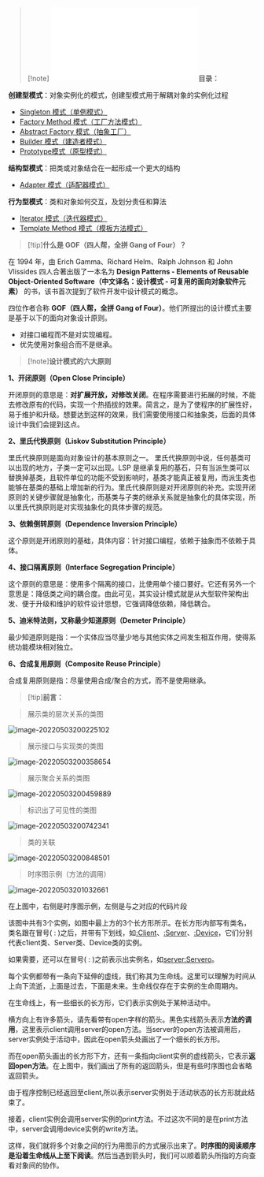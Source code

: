 > [!note] <embed src="/_media/目录.svg" type="image/svg+xml" />**目录：**

**创建型模式**：对象实例化的模式，创建型模式用于解耦对象的实例化过程

- [Singleton 模式（单例模式）](/框架架构/设计模式/Singleton模式 "Singleton模式")
- [Factory Method 模式（工厂方法模式）](/框架架构/设计模式/FactoryMethod模式 "Factory Method 模式")
- [Abstract Factory 模式（抽象工厂）](/框架架构/设计模式/AbstractFactory模式 "AbstractFactory模式")
- [Builder 模式（建造者模式）](/框架架构/设计模式/Builder模式 "Builder模式")
- [Prototype模式（原型模式）](/框架架构/设计模式/Prototype模式 "Prototype模式")

**结构型模式**：把类或对象结合在一起形成一个更大的结构

- [Adapter 模式（适配器模式）](/框架架构/设计模式/Adapter模式 "Adapter模式")

**行为型模式**：类和对象如何交互，及划分责任和算法

- [Iterator 模式（迭代器模式）](/框架架构/设计模式/Iterator模式 "Iterator模式")
- [Template Method 模式（模板方法模式）](/框架架构/设计模式/TemplateMethod模式 "TemplateMethod模式")

> [!tip]**什么是 GOF（四人帮，全拼 Gang of Four）？**

在 1994 年，由 Erich Gamma、Richard Helm、Ralph Johnson 和 John Vlissides 四人合著出版了一本名为 **Design Patterns - Elements of Reusable Object-Oriented Software（中文译名：设计模式 - 可复用的面向对象软件元素）** 的书，该书首次提到了软件开发中设计模式的概念。

四位作者合称 **GOF（四人帮，全拼 Gang of Four）**。他们所提出的设计模式主要是基于以下的面向对象设计原则。

- 对接口编程而不是对实现编程。
- 优先使用对象组合而不是继承。

> [!note]**设计模式的六大原则**

**1、开闭原则（Open Close Principle）**

开闭原则的意思是：**对扩展开放，对修改关闭**。在程序需要进行拓展的时候，不能去修改原有的代码，实现一个热插拔的效果。简言之，是为了使程序的扩展性好，易于维护和升级。想要达到这样的效果，我们需要使用接口和抽象类，后面的具体设计中我们会提到这点。

**2、里氏代换原则（Liskov Substitution Principle）**

里氏代换原则是面向对象设计的基本原则之一。 里氏代换原则中说，任何基类可以出现的地方，子类一定可以出现。LSP 是继承复用的基石，只有当派生类可以替换掉基类，且软件单位的功能不受到影响时，基类才能真正被复用，而派生类也能够在基类的基础上增加新的行为。里氏代换原则是对开闭原则的补充。实现开闭原则的关键步骤就是抽象化，而基类与子类的继承关系就是抽象化的具体实现，所以里氏代换原则是对实现抽象化的具体步骤的规范。

**3、依赖倒转原则（Dependence Inversion Principle）**

这个原则是开闭原则的基础，具体内容：针对接口编程，依赖于抽象而不依赖于具体。

**4、接口隔离原则（Interface Segregation Principle）**

这个原则的意思是：使用多个隔离的接口，比使用单个接口要好。它还有另外一个意思是：降低类之间的耦合度。由此可见，其实设计模式就是从大型软件架构出发、便于升级和维护的软件设计思想，它强调降低依赖，降低耦合。

**5、迪米特法则，又称最少知道原则（Demeter Principle）**

最少知道原则是指：一个实体应当尽量少地与其他实体之间发生相互作用，使得系统功能模块相对独立。

**6、合成复用原则（Composite Reuse Principle）**

合成复用原则是指：尽量使用合成/聚合的方式，而不是使用继承。

> [!tip]**前言：**

> 展示类的层次关系的类图

  ![image-20220503200225102](image/image-20220503200225102.png ":size=65%")

> 展示接口与实现类的类图

![image-20220503200358654](image/image-20220503200358654.png ":size=65%")

> 展示聚合关系的类图

![image-20220503200459889](image/image-20220503200459889.png ":size=65%")

> 标识出了可见性的类图

 ![image-20220503200742341](image/image-20220503200742341.png ":size=65%")

> 类的关联

![image-20220503200848501](image/image-20220503200848501.png ":size=65%")

> 时序图示例（方法的调用）

![image-20220503201032661](image/image-20220503201032661.png ":size=65%")

在上图中，右侧是时序图示例，左侧是与之对应的代码片段

该图中共有3个实例，如图中最上方的3个长方形所示。在长方形内部写有类名，类名跟在冒号( : )之后，并带有下划线，如<u>:Client</u>、<u>:Server</u>、<u>:Device</u>，它们分别代表c1ient类、Server类、Device类的实例。

如果需要，还可以在冒号( : )之前表示出实例名，如<u>server:Servero</u>。

每个实例都带有一条向下延伸的虚线，我们称其为生命线。这里可以理解为时间从上向下流逝，上面是过去，下面是未来。生命线仅存在于实例的生命周期内。

在生命线上，有一些细长的长方形，它们表示实例处于某种活动中。

横方向上有许多箭头，请先看带有open字样的箭头。黑色实线箭头表示**方法的调用**，这里表示client调用server的open方法。当server的open方法被调用后，server实例处于活动中，因此在open箭头处画出了一个细长的长方形。

而在open箭头画出的长方形下方，还有一条指向client实例的虚线箭头，它表示**返回open方法**。在上图中，我们画出了所有的返回箭头，但是有些时序图也会省略返回箭头。

由于程序控制已经返回至client,所以表示server实例处于活动状态的长方形就此结束了。

接着，client实例会调用server实例的print方法。不过这次不同的是在print方法中，server会调用device实例的write方法。

这样，我们就将多个对象之间的行为用图示的方式展示出来了。**时序图的阅读顺序是沿着生命线从上至下阅读**。然后当遇到箭头时，我们可以顺着箭头所指的方向查看对象间的协作。